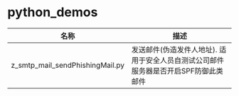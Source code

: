 # python_demos

|名称|描述|
|:-------------:|--|
|z_smtp_mail_sendPhishingMail.py|发送邮件(伪造发件人地址). 适用于安全人员自测试公司邮件服务器是否开启SPF防御此类邮件|
